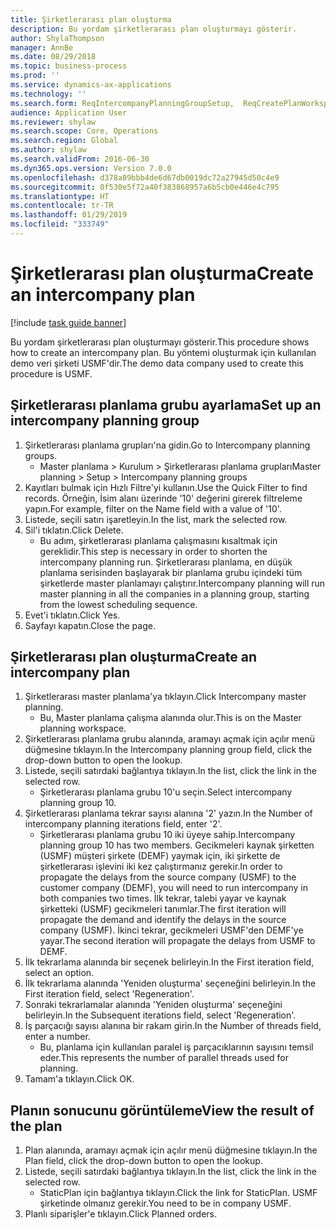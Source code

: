```yaml
---
title: Şirketlerarası plan oluşturma
description: Bu yordam şirketlerarası plan oluşturmayı gösterir.
author: ShylaThompson
manager: AnnBe
ms.date: 08/29/2018
ms.topic: business-process
ms.prod: ''
ms.service: dynamics-ax-applications
ms.technology: ''
ms.search.form: ReqIntercompanyPlanningGroupSetup,  ReqCreatePlanWorkspace
audience: Application User
ms.reviewer: shylaw
ms.search.scope: Core, Operations
ms.search.region: Global
ms.author: shylaw
ms.search.validFrom: 2016-06-30
ms.dyn365.ops.version: Version 7.0.0
ms.openlocfilehash: d378a89bbb4de6d67db0019dc72a27945d50c4e9
ms.sourcegitcommit: 0f530e5f72a40f383868957a6b5cb0e446e4c795
ms.translationtype: HT
ms.contentlocale: tr-TR
ms.lasthandoff: 01/29/2019
ms.locfileid: "333749"
---
```

# <a name="create-an-intercompany-plan"></a><span data-ttu-id="8db0c-103">Şirketlerarası plan oluşturma</span><span class="sxs-lookup"><span data-stu-id="8db0c-103">Create an intercompany plan</span></span>

[!include [task guide banner](../../includes/task-guide-banner.md)]

<span data-ttu-id="8db0c-104">Bu yordam şirketlerarası plan oluşturmayı gösterir.</span><span class="sxs-lookup"><span data-stu-id="8db0c-104">This procedure shows how to create an intercompany plan.</span></span> <span data-ttu-id="8db0c-105">Bu yöntemi oluşturmak için kullanılan demo veri şirketi USMF'dir.</span><span class="sxs-lookup"><span data-stu-id="8db0c-105">The demo data company used to create this procedure is USMF.</span></span>


## <a name="set-up-an-intercompany-planning-group"></a><span data-ttu-id="8db0c-106">Şirketlerarası planlama grubu ayarlama</span><span class="sxs-lookup"><span data-stu-id="8db0c-106">Set up an intercompany planning group</span></span> 
1. <span data-ttu-id="8db0c-107">Şirketlerarası planlama grupları'na gidin.</span><span class="sxs-lookup"><span data-stu-id="8db0c-107">Go to Intercompany planning groups.</span></span>
    * <span data-ttu-id="8db0c-108">Master planlama > Kurulum > Şirketlerarası planlama grupları</span><span class="sxs-lookup"><span data-stu-id="8db0c-108">Master planning > Setup > Intercompany planning groups</span></span>  
2. <span data-ttu-id="8db0c-109">Kayıtları bulmak için Hızlı Filtre'yi kullanın.</span><span class="sxs-lookup"><span data-stu-id="8db0c-109">Use the Quick Filter to find records.</span></span> <span data-ttu-id="8db0c-110">Örneğin, İsim alanı üzerinde '10' değerini girerek filtreleme yapın.</span><span class="sxs-lookup"><span data-stu-id="8db0c-110">For example, filter on the Name field with a value of '10'.</span></span>
3. <span data-ttu-id="8db0c-111">Listede, seçili satırı işaretleyin.</span><span class="sxs-lookup"><span data-stu-id="8db0c-111">In the list, mark the selected row.</span></span>
4. <span data-ttu-id="8db0c-112">Sil'i tıklatın.</span><span class="sxs-lookup"><span data-stu-id="8db0c-112">Click Delete.</span></span>
    * <span data-ttu-id="8db0c-113">Bu adım, şirketlerarası planlama çalışmasını kısaltmak için gereklidir.</span><span class="sxs-lookup"><span data-stu-id="8db0c-113">This step is necessary in order to shorten the intercompany planning run.</span></span>   <span data-ttu-id="8db0c-114">Şirketlerarası planlama, en düşük planlama serisinden başlayarak bir planlama grubu içindeki tüm şirketlerde master planlamayı çalıştırır.</span><span class="sxs-lookup"><span data-stu-id="8db0c-114">Intercompany planning will run master planning in all the companies in a planning group, starting from the lowest scheduling sequence.</span></span>  
5. <span data-ttu-id="8db0c-115">Evet'i tıklatın.</span><span class="sxs-lookup"><span data-stu-id="8db0c-115">Click Yes.</span></span>
6. <span data-ttu-id="8db0c-116">Sayfayı kapatın.</span><span class="sxs-lookup"><span data-stu-id="8db0c-116">Close the page.</span></span>

## <a name="create-an-intercompany-plan"></a><span data-ttu-id="8db0c-117">Şirketlerarası plan oluşturma</span><span class="sxs-lookup"><span data-stu-id="8db0c-117">Create an intercompany plan</span></span>
1. <span data-ttu-id="8db0c-118">Şirketlerarası master planlama'ya tıklayın.</span><span class="sxs-lookup"><span data-stu-id="8db0c-118">Click Intercompany master planning.</span></span>
    * <span data-ttu-id="8db0c-119">Bu, Master planlama çalışma alanında olur.</span><span class="sxs-lookup"><span data-stu-id="8db0c-119">This is on the Master planning workspace.</span></span>  
2. <span data-ttu-id="8db0c-120">Şirketlerarası planlama grubu alanında, aramayı açmak için açılır menü düğmesine tıklayın.</span><span class="sxs-lookup"><span data-stu-id="8db0c-120">In the Intercompany planning group field, click the drop-down button to open the lookup.</span></span>
3. <span data-ttu-id="8db0c-121">Listede, seçili satırdaki bağlantıya tıklayın.</span><span class="sxs-lookup"><span data-stu-id="8db0c-121">In the list, click the link in the selected row.</span></span>
    * <span data-ttu-id="8db0c-122">Şirketlerarası planlama grubu 10'u seçin.</span><span class="sxs-lookup"><span data-stu-id="8db0c-122">Select intercompany planning group 10.</span></span>  
4. <span data-ttu-id="8db0c-123">Şirketlerarası planlama tekrar sayısı alanına '2' yazın.</span><span class="sxs-lookup"><span data-stu-id="8db0c-123">In the Number of intercompany planning iterations field, enter '2'.</span></span>
    * <span data-ttu-id="8db0c-124">Şirketlerarası planlama grubu 10 iki üyeye sahip.</span><span class="sxs-lookup"><span data-stu-id="8db0c-124">Intercompany planning group 10 has two members.</span></span> <span data-ttu-id="8db0c-125">Gecikmeleri kaynak şirketten (USMF) müşteri şirkete (DEMF) yaymak için, iki şirkette de şirketlerarası işlevini iki kez çalıştırmanız gerekir.</span><span class="sxs-lookup"><span data-stu-id="8db0c-125">In order to propagate the delays from the source company (USMF) to the customer company (DEMF), you will need to run intercompany in both companies two times.</span></span> <span data-ttu-id="8db0c-126">İlk tekrar, talebi yayar ve kaynak şirketteki (USMF) gecikmeleri tanımlar.</span><span class="sxs-lookup"><span data-stu-id="8db0c-126">The first iteration will propagate the demand and identify the delays in the source company (USMF).</span></span> <span data-ttu-id="8db0c-127">İkinci tekrar, gecikmeleri USMF'den DEMF'ye yayar.</span><span class="sxs-lookup"><span data-stu-id="8db0c-127">The second iteration will propagate the delays from USMF to DEMF.</span></span>  
5. <span data-ttu-id="8db0c-128">İlk tekrarlama alanında bir seçenek belirleyin.</span><span class="sxs-lookup"><span data-stu-id="8db0c-128">In the First iteration field, select an option.</span></span>
6. <span data-ttu-id="8db0c-129">İlk tekrarlama alanında 'Yeniden oluşturma' seçeneğini belirleyin.</span><span class="sxs-lookup"><span data-stu-id="8db0c-129">In the First iteration field, select 'Regeneration'.</span></span>
7. <span data-ttu-id="8db0c-130">Sonraki tekrarlamalar alanında 'Yeniden oluşturma' seçeneğini belirleyin.</span><span class="sxs-lookup"><span data-stu-id="8db0c-130">In the Subsequent iterations field, select 'Regeneration'.</span></span>
8. <span data-ttu-id="8db0c-131">İş parçacığı sayısı alanına bir rakam girin.</span><span class="sxs-lookup"><span data-stu-id="8db0c-131">In the Number of threads field, enter a number.</span></span>
    * <span data-ttu-id="8db0c-132">Bu, planlama için kullanılan paralel iş parçacıklarının sayısını temsil eder.</span><span class="sxs-lookup"><span data-stu-id="8db0c-132">This represents the number of parallel threads used for planning.</span></span>  
9. <span data-ttu-id="8db0c-133">Tamam'a tıklayın.</span><span class="sxs-lookup"><span data-stu-id="8db0c-133">Click OK.</span></span>

## <a name="view-the-result-of-the-plan"></a><span data-ttu-id="8db0c-134">Planın sonucunu görüntüleme</span><span class="sxs-lookup"><span data-stu-id="8db0c-134">View the result of the plan</span></span>
1. <span data-ttu-id="8db0c-135">Plan alanında, aramayı açmak için açılır menü düğmesine tıklayın.</span><span class="sxs-lookup"><span data-stu-id="8db0c-135">In the Plan field, click the drop-down button to open the lookup.</span></span>
2. <span data-ttu-id="8db0c-136">Listede, seçili satırdaki bağlantıya tıklayın.</span><span class="sxs-lookup"><span data-stu-id="8db0c-136">In the list, click the link in the selected row.</span></span>
    * <span data-ttu-id="8db0c-137">StaticPlan için bağlantıya tıklayın.</span><span class="sxs-lookup"><span data-stu-id="8db0c-137">Click the link for StaticPlan.</span></span> <span data-ttu-id="8db0c-138">USMF şirketinde olmanız gerekir.</span><span class="sxs-lookup"><span data-stu-id="8db0c-138">You need to be in company USMF.</span></span>  
3. <span data-ttu-id="8db0c-139">Planlı siparişler'e tıklayın.</span><span class="sxs-lookup"><span data-stu-id="8db0c-139">Click Planned orders.</span></span>

